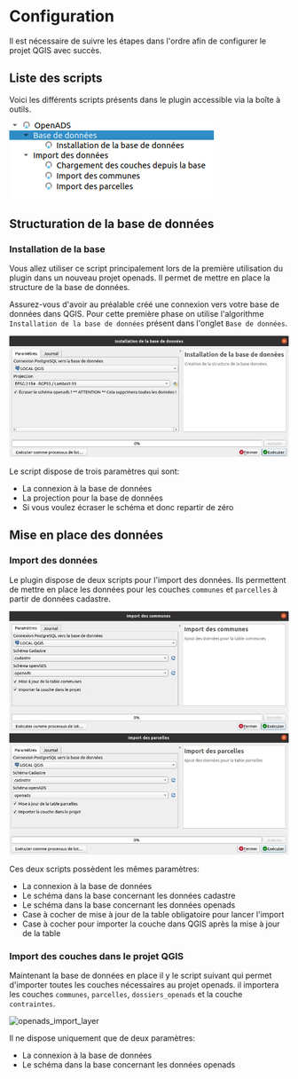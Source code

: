 # Configuration

Il est nécessaire de suivre les étapes dans l'ordre afin de configurer le projet QGIS avec succès.

## Liste des scripts

Voici les différents scripts présents dans le plugin accessible via la boîte à outils.

![openads_toolbox](./media/openads_toolbox.png)

## Structuration de la base de données

### Installation de la base

Vous allez utiliser ce script principalement lors de la première utilisation du plugin dans un nouveau projet openads.
Il permet de mettre en place la structure de la base de données.

Assurez-vous d'avoir au préalable créé une connexion vers votre base de données dans QGIS. Pour cette première phase on utilise l'algorithme `Installation de la base de données` présent dans l'onglet `Base de données`.

![openads_install](./media/openads_database_install.jpg)

Le script dispose de trois paramètres qui sont:
* La connexion à la base de données
* La projection pour la base de données
* Si vous voulez écraser le schéma et donc repartir de zéro

## Mise en place des données

### Import des données

Le plugin dispose de deux scripts pour l'import des données. Ils permettent de mettre
en place les données pour les couches `communes` et `parcelles` à partir de données cadastre.

![openads_import_communes](./media/openads_import_communes.jpg)
![openads_import_parcelles](./media/openads_import_parcelles.jpg)

Ces deux scripts possèdent les mêmes paramètres:
* La connexion à la base de données
* Le schéma dans la base concernant les données cadastre
* Le schéma dans la base concernant les données openads
* Case à cocher de mise à jour de la table obligatoire pour lancer l'import
* Case à cocher pour importer la couche dans QGIS après la mise à jour de la table

### Import des couches dans le projet QGIS

Maintenant la base de données en place il y le script suivant qui permet d'importer toutes
les couches nécessaires au projet openads. il importera les couches `communes`, `parcelles`,
`dossiers_openads` et la couche `contraintes`.

![openads_import_layer](./media/openads_import_layer.jpg)

Il ne dispose uniquement que de deux paramètres:
* La connexion à la base de données
* Le schéma dans la base concernant les données openads
